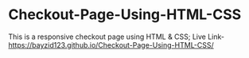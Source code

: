# Checkout-Page-Using-HTML-CSS
This is a responsive checkout page using HTML & CSS;
Live Link- https://bayzid123.github.io/Checkout-Page-Using-HTML-CSS/
